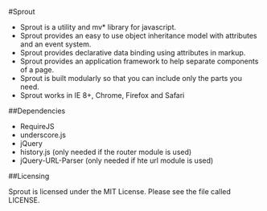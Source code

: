 #Sprout

- Sprout is a utility and mv* library for javascript.
- Sprout provides an easy to use object inheritance model with attributes and an event system.
- Sprout provides declarative data binding using attributes in markup.
- Sprout provides an application framework to help separate components of a page.
- Sprout is built modularly so that you can include only the parts you need.
- Sprout works in IE 8+, Chrome, Firefox and Safari

##Dependencies

- RequireJS
- underscore.js
- jQuery
- history.js (only needed if the router module is used)
- jQuery-URL-Parser (only needed if hte url module is used)

##Licensing

Sprout is licensed under the MIT License. Please see the file called LICENSE.